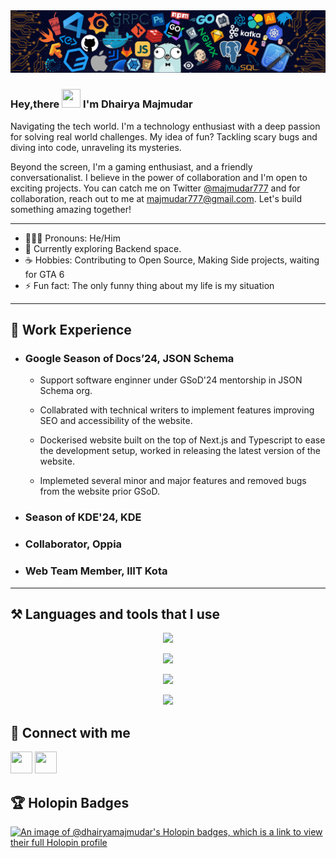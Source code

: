 <img src="https://github.com/DhairyaMajmudar/DhairyaMajmudar/blob/main/assets/banner.png" />

### Hey,there <img src="https://raw.githubusercontent.com/MartinHeinz/MartinHeinz/master/wave.gif" width="30px" height="30px"> I'm Dhairya Majmudar

Navigating the tech world. I'm a technology enthusiast with a deep passion for solving real world challenges. My idea of fun? Tackling scary bugs and diving into code, unraveling its mysteries.

Beyond the screen, I'm a gaming enthusiast, and a friendly conversationalist. I believe in the power of collaboration and I'm open to exciting projects. You can catch me on Twitter [@majmudar777](https://twitter.com/majmudar777) and for collaboration, reach out to me at majmudar777@gmail.com. Let's build something amazing together!

---

- 👨🏻‍💻 Pronouns: He/Him
- 🔭 Currently exploring Backend space.
- ☕ Hobbies: Contributing to Open Source, Making Side projects, waiting for GTA 6
- ⚡ Fun fact: The only funny thing about my life is my situation

---

## 💼 Work Experience

- ### Google Season of Docs’24, JSON Schema

  - Support software enginner under GSoD'24 mentorship in JSON Schema org.

  - Collabrated with technical writers to implement features improving SEO and accessibility of the website.

  - Dockerised website built on the top of Next.js and Typescript to ease the development setup, worked in releasing the latest version of the website.

  - Implemeted several minor and major features and removed bugs from the website prior GSoD.

- ### Season of KDE'24, KDE

- ### Collaborator, Oppia

- ### Web Team Member, IIIT Kota

---

<!-- <div style="display: flex;flex-direction:row"> -->

<!-- <div> -->

## ⚒️ Languages and tools that I use

<p align="center">
  <a href="https://skillicons.dev">
    <img src="https://skillicons.dev/icons?i=c,cpp,javascript,typescript,go,postman,vue" />
  </a>
</p>
<p align="center">
  <a href="https://skillicons.dev">
    <img src="https://skillicons.dev/icons?i=mongo,express,react,nodejs,next,tailwind,vite" />
  </a>
</p>
<p align="center">
  <a href="https://skillicons.dev">
    <img src="https://skillicons.dev/icons?i=git,github,gitlab,docker,githubactions,vercel,vscode" />
  </a>
</p>
<p align="center">
  <a href="https://skillicons.dev">
    <img src="https://skillicons.dev/icons?i=npm,yarn,pnpm,md,debian,cloudflare,bash" />
  </a>
</p>
<!-- </div> -->

<!-- <div> -->

<!-- ## 📊 Profile Stats -->

<!-- <p align="center">
  <img align="center" src="https://github-readme-stats.vercel.app/api?username=dhairyamajmudar&show_icons=true&line_height=30&rank_icon=github&theme=algolia" alt="Dhairya's Github Stats"/>
<br/>
</p > -->

<!-- </div> -->

<!-- </div> -->

<!-- ## ✍🏻 Read My Blogs Here

--- -->

## 🤝 Connect with me

[<img height="35" width="35" src="https://skillicons.dev/icons?i=twitter" />](https://twitter.com/majmudar777)
[<img height="35" width="35" src="https://skillicons.dev/icons?i=linkedin" />](https://www.linkedin.com/in/dhairya-majmudar)


## 🏆 Holopin Badges

[![An image of @dhairyamajmudar's Holopin badges, which is a link to view their full Holopin profile](https://holopin.me/dhairyamajmudar)](https://holopin.io/@dhairyamajmudar)
